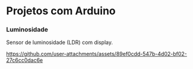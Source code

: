 # Projetos com Arduino
### Luminosidade
Sensor de luminosidade (LDR) com display.

https://github.com/user-attachments/assets/89ef0cdd-547b-4d02-bf02-27c6cc0dac6e
